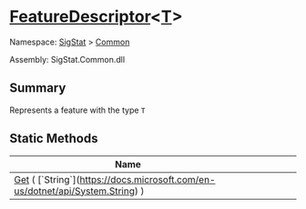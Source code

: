 # [FeatureDescriptor](./FeatureDescriptor-1.md)\<[T](./FeatureDescriptor-1.md)>

Namespace: [SigStat]() > [Common](./README.md)

Assembly: SigStat.Common.dll

## Summary
Represents a feature with the type `T`

## Static Methods

| Name | Summary | 
| --- | --- | 
| [Get](./Methods/FeatureDescriptor`1-100663422.md) ( [`String`](https://docs.microsoft.com/en-us/dotnet/api/System.String) )<div style="width: 400px">| <div style="width: 400px">| <br>


